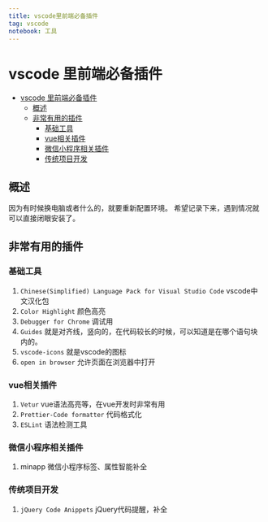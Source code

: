 ```yaml
---
title: vscode里前端必备插件
tag: vscode
notebook: 工具
---
```


# vscode 里前端必备插件

<!-- TOC -->

- [vscode 里前端必备插件](#vscode-里前端必备插件)
    - [概述](#概述)
    - [非常有用的插件](#非常有用的插件)
        - [基础工具](#基础工具)
        - [vue相关插件](#vue相关插件)
        - [微信小程序相关插件](#微信小程序相关插件)
        - [传统项目开发](#传统项目开发)

<!-- /TOC -->

## 概述

因为有时候换电脑或者什么的，就要重新配置环境。
希望记录下来，遇到情况就可以直接闭眼安装了。

## 非常有用的插件

### 基础工具

1. `Chinese(Simplified) Language Pack for Visual Studio Code`
vscode中文汉化包
2. `Color Highlight` 颜色高亮
3. `Debugger for Chrome` 调试用
4. `Guides` 就是对齐线，竖向的，在代码较长的时候，可以知道是在哪个语句块内的。
5. `vscode-icons` 就是vscode的图标
6. `open in browser` 允许页面在浏览器中打开

### vue相关插件

1. `Vetur` vue语法高亮等，在vue开发时非常有用
2. `Prettier-Code formatter` 代码格式化
3. `ESLint` 语法检测工具

### 微信小程序相关插件

1. minapp 微信小程序标签、属性智能补全

### 传统项目开发

1. `jQuery Code Anippets` jQuery代码提醒，补全

